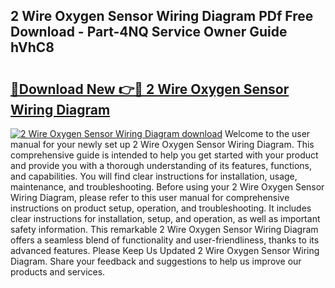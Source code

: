 ## 2 Wire Oxygen Sensor Wiring Diagram PDf Free Download - Part-4NQ Service Owner Guide hVhC8

# <h2><a href="http://dfr04e.blite.top/?on=2+Wire+Oxygen+Sensor+Wiring+Diagram">🔗Download New 👉🔴 2 Wire Oxygen Sensor Wiring Diagram</a></h2>

[![2 Wire Oxygen Sensor Wiring Diagram download](https://i.imgur.com/lujVjoI.png)](http://dfr04e.blite.top/?on=2+Wire+Oxygen+Sensor+Wiring+Diagram)
Welcome to the user manual for your newly set up 2 Wire Oxygen Sensor Wiring Diagram. This comprehensive guide is intended to help you get started with your product and provide you with a thorough understanding of its features, functions, and capabilities. You will find clear instructions for installation, usage, maintenance, and troubleshooting. Before using your 2 Wire Oxygen Sensor Wiring Diagram, please refer to this user manual for comprehensive instructions on product setup, operation, and troubleshooting. It includes clear instructions for installation, setup, and operation, as well as important safety information. This remarkable 2 Wire Oxygen Sensor Wiring Diagram offers a seamless blend of functionality and user-friendliness, thanks to its advanced features. Please Keep Us Updated 2 Wire Oxygen Sensor Wiring Diagram. Share your feedback and suggestions to help us improve our products and services.
